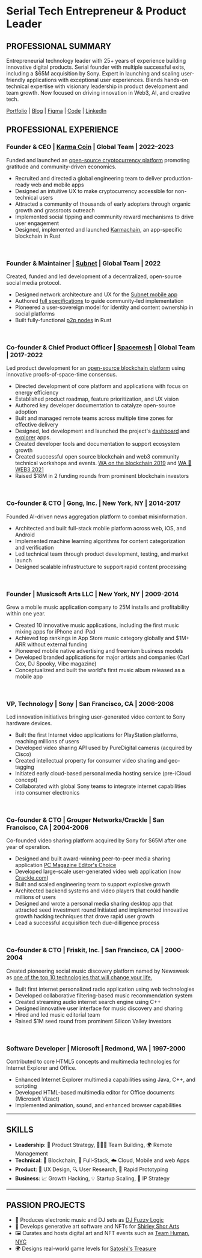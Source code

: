 # Serial Tech Entrepreneur & Product Leader
## PROFESSIONAL SUMMARY

Entrepreneurial technology leader with 25+ years of experience building innovative digital products. Serial founder with multiple successful exits, including a $65M acquisition by Sony. Expert in launching and scaling user-friendly applications with exceptional user experiences. Blends hands-on technical expertise with visionary leadership in product development and team growth. Now focused on driving innovation in Web3, AI, and creative tech.

[Portfolio](https://www.behance.net/aviveyal07926b) | [Blog](https://medium.com/@avive) | [Figma](https://www.figma.com/@avive) | [Code](https://github.com/avive) | [LinkedIn](https://www.linkedin.com/in/avive)  


## PROFESSIONAL EXPERIENCE

### **Founder & CEO | [Karma Coin](https://karmaco.in/)** | Global Team | 2022–2023
Funded and launched an [open-source cryptocurrency platform](https://github.com/karma-coin) promoting gratitude and community-driven economics.
- Recruited and directed a global engineering team to deliver production-ready web and mobile apps
- Designed an intuitive UX to make cryptocurrency accessible for non-technical users
- Attracted a community of thousands of early adopters through organic growth and grassroots outreach
- Implemented social tipping and community reward mechanisms to drive user engagement
- Designed, implemented and launched [Karmachain](https://github.com/karma-coin/karmachain), an app-specific blockchain in Rust

<br/>

### **Founder & Maintainer | [Subnet](https://subnet.wtf)** | Global Team | 2022
Created, funded and led development of a decentralized, open-source social media protocol.
- Designed network architecture and UX for the [Subnet mobile app](https://youtu.be/D04k6BlFowc?si=mRCOBtqw1E19jnu7)
- Authored [full specifications](https://subnet.wtf/docs/) to guide community-led implementation
- Pioneered a user-sovereign model for identity and content ownership in social platforms
- Built fully-functional [p2p nodes](https://github.com/subnetter/subnet) in Rust
  
<br/>

### **Co-founder & Chief Product Officer | [Spacemesh](https://spacemesh.io)** | Global Team | 2017-2022
Led product development for an [open-source blockchain platform](https://github.com/spacemeshos) using innovative proofs-of-space-time consensus.
- Directed development of core platform and applications with focus on energy efficiency
- Established product roadmap, feature prioritization, and UX vision
- Authored key developer documentation to catalyze open-source adoption
- Built and managed remote teams across multiple time zones for effective delivery
- Designed, led development and launched the project's [dashboard](https://dash.spacemesh.io/) and [explorer](https://explorer.spacemesh.io/overview) apps.
- Created developer tools and documentation to support ecosystem growth
- Created successful open source blockchain and web3 community technical workshops and events. [WA on the blockchain 2019](https://avive.github.io/wasm_on_the_blockchain/) and [WA 💜 WEB3 2021](https://avive.github.io/wasm_on_the_blockchain_2021)
- Raised $18M in 2 funding rounds from prominent blockchain investors
<br/>

### **Co-founder & CTO | Gong, Inc.** | New York, NY | 2014-2017
Founded AI-driven news aggregation platform to combat misinformation.
- Architected and built full-stack mobile platform across web, iOS, and Android
- Implemented machine learning algorithms for content categorization and verification
- Led technical team through product development, testing, and market launch
- Designed scalable infrastructure to support rapid content processing

<br/>

### **Founder | Musicsoft Arts LLC** | New York, NY | 2009-2014
Grew a mobile music application company to 25M installs and profitability within one year.
- Created 10 innovative music applications, including the first music mixing apps for iPhone and iPad
- Achieved top rankings in App Store music category globally and $1M+ ARR without external funding
- Pioneered mobile native advertising and freemium business models
- Developed branded applications for major artists and companies (Carl Cox, DJ Spooky, Vibe magazine)
- Conceptualized and built the world's first music album released as a mobile app

<br/>

### **VP, Technology | Sony** | San Francisco, CA | 2006-2008
Led innovation initiatives bringing user-generated video content to Sony hardware devices.
- Built the first Internet video applications for PlayStation platforms, reaching millions of users
- Developed video sharing API used by PureDigital cameras (acquired by Cisco)
- Created intellectual property for consumer video sharing and geo-tagging
- Initiated early cloud-based personal media hosting service (pre-iCloud concept)
- Collaborated with global Sony teams to integrate internet capabilities into consumer electronics

<br/>

### **Co-founder & CTO | Grouper Networks/Crackle** | San Francisco, CA | 2004-2006
Co-founded video sharing platform acquired by Sony for $65M after one year of operation.
- Designed and built award-winning peer-to-peer media sharing application [PC Magazine Editor's Choice](https://uk.pcmag.com/software/25708/grouper-20-beta)
- Developed large-scale user-generated video web application (now [Crackle.com](https://crackle.com))
- Built and scaled engineering team to support explosive growth
- Architected backend systems and video players that could handle millions of users
- Designed and wrote a personal media sharing desktop app that attracted seed investment round
Initiated and implemented innovative growth hacking techniques that drove rapid user growth
- Lead a successful acquisition tech due-dilligence process
  
<br/>

### **Co-founder & CTO | Friskit, Inc.** | San Francisco, CA | 2000-2004
Created pioneering social music discovery platform named by Newsweek as [one of the top 10 technologies that will change your life.](https://www.newsweek.com/2001-tech-odyssey-155835)
- Built first internet personalized radio application using web technologies
- Developed collaborative filtering-based music recommendation system
- Created streaming audio internet search engine using C++
- Designed innovative user interface for music discovery and sharing
- Hired and led music editorial team
- Raised $1M seed round from prominent Silicon Valley investors

<br/>

### **Software Developer | Microsoft** | Redmond, WA | 1997-2000
Contributed to core HTML5 concepts and multimedia technologies for Internet Explorer and Office.
- Enhanced Internet Explorer multimedia capabilities using Java, C++, and scripting
- Developed HTML-based multimedia editor for Office documents (Microsoft Vizact)
- Implemented animation, sound, and enhanced browser capabilities

---
## SKILLS
- **Leadership**: 🚀 Product Strategy, 🧑‍🤝‍🧑 Team Building, 🌍 Remote Management  
- **Technical**: 🧱 Blockchain, 📱 Full-Stack, ☁️ Cloud, Mobile and web Apps  
- **Product**: 🎨 UX Design, 🔍 User Research, 🔄 Rapid Prototyping  
- **Business**: 📈 Growth Hacking, 💡 Startup Scaling, 🧠 IP Strategy

---
## PASSION PROJECTS
- 🎷 Produces electronic music and DJ sets as [DJ Fuzzy Logic](https://www.mixcloud.com/dj_fuzzy_logic/)
- 🎨 Develops generative art software and NFTs for [Shirley Shor Arts](https://www.shirleyshorart.com/)
- 🖼️ Curates and hosts digital art and NFT events such as [Team Human, NYC](https://www.tommyandyou.com/teamhuman/)
- 🌍 Designs real-world game levels for [Satoshi's Treasure](https://www.coindesk.com/tech/2019/04/15/satoshis-treasure-is-a-global-puzzle-with-a-1-million-bitcoin-prize)

